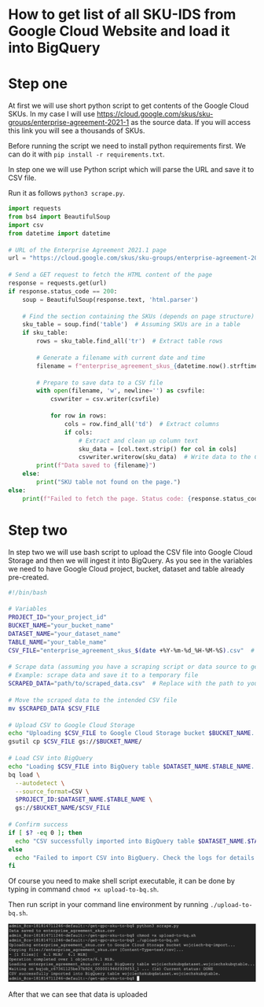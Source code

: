 # How to get list of all SKU-IDS from Google Cloud Website and load it into BigQuery

# Step one

At first we will use short python script to get contents of the Google Cloud SKUs. In my case I will use https://cloud.google.com/skus/sku-groups/enterprise-agreement-2021-1 as the source data. If you will access this link you will see a thousands of SKUs.

Before running the script we need to install python requirements first. We can do it with `pip install -r requirements.txt`.

In step one we will use Python script which will parse the URL and save it to CSV file.

Run it as follows `python3 scrape.py`.

```Python
import requests
from bs4 import BeautifulSoup
import csv
from datetime import datetime

# URL of the Enterprise Agreement 2021.1 page
url = "https://cloud.google.com/skus/sku-groups/enterprise-agreement-2021-1"

# Send a GET request to fetch the HTML content of the page
response = requests.get(url)
if response.status_code == 200:
    soup = BeautifulSoup(response.text, 'html.parser')

    # Find the section containing the SKUs (depends on page structure)
    sku_table = soup.find('table')  # Assuming SKUs are in a table
    if sku_table:
        rows = sku_table.find_all('tr')  # Extract table rows

        # Generate a filename with current date and time
        filename = f"enterprise_agreement_skus_{datetime.now().strftime('%Y-%m-%d_%H-%M-%S')}.csv"
        
        # Prepare to save data to a CSV file
        with open(filename, 'w', newline='') as csvfile:
            csvwriter = csv.writer(csvfile)
            
            for row in rows:
                cols = row.find_all('td')  # Extract columns
                if cols:
                    # Extract and clean up column text
                    sku_data = [col.text.strip() for col in cols]
                    csvwriter.writerow(sku_data)  # Write data to the CSV file
        print(f"Data saved to {filename}")
    else:
        print("SKU table not found on the page.")
else:
    print(f"Failed to fetch the page. Status code: {response.status_code}")
```

# Step two
In step two we will use bash script to upload the CSV file into Google Cloud Storage and then we will ingest it into BigQuery. As you see in the variables we need to have Google Cloud project, bucket, dataset and table already pre-created.

```bash
#!/bin/bash

# Variables
PROJECT_ID="your_project_id"
BUCKET_NAME="your_bucket_name"
DATASET_NAME="your_dataset_name"
TABLE_NAME="your_table_name"
CSV_FILE="enterprise_agreement_skus_$(date +%Y-%m-%d_%H-%M-%S).csv"  # Updated filename with date and time

# Scrape data (assuming you have a scraping script or data source to generate this)
# Example: scrape data and save it to a temporary file
SCRAPED_DATA="path/to/scraped_data.csv"  # Replace with the path to your actual scraped CSV

# Move the scraped data to the intended CSV file
mv $SCRAPED_DATA $CSV_FILE

# Upload CSV to Google Cloud Storage
echo "Uploading $CSV_FILE to Google Cloud Storage bucket $BUCKET_NAME..."
gsutil cp $CSV_FILE gs://$BUCKET_NAME/

# Load CSV into BigQuery
echo "Loading $CSV_FILE into BigQuery table $DATASET_NAME.$TABLE_NAME..."
bq load \
  --autodetect \
  --source_format=CSV \
  $PROJECT_ID:$DATASET_NAME.$TABLE_NAME \
  gs://$BUCKET_NAME/$CSV_FILE

# Confirm success
if [ $? -eq 0 ]; then
  echo "CSV successfully imported into BigQuery table $DATASET_NAME.$TABLE_NAME."
else
  echo "Failed to import CSV into BigQuery. Check the logs for details."
fi
```
Of course you need to make shell script executable, it can be done by typing in command `chmod +x upload-to-bq.sh`.

Then run script in your command line environment by running `./upload-to-bq.sh`.

![Script executed in Google Cloud Shell](cloud_shell_execution.png)

After that we can see that data is uploaded 
